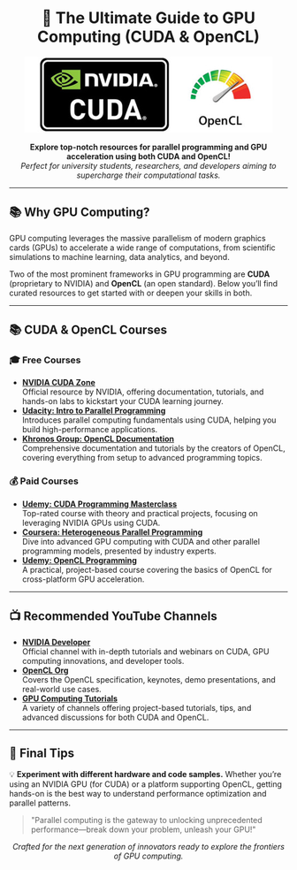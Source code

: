 <!-- README.md -->

<h1 align="center">🚀 The Ultimate Guide to GPU Computing (CUDA & OpenCL)</h1>

<p align="center">
  <!-- Replace the src below with your actual image path or URL -->
  <img src="https://github.com/NDF-Poli-USP/it-public/blob/main/training/CUDA/4aea32d3-d267-47d3-a552-949b8d5292a4.png" alt="CUDA and OpenCL Logos" width="450">
</p>

<p align="center">
  <b>Explore top-notch resources for parallel programming and GPU acceleration using both CUDA and OpenCL!</b><br>
  <i>Perfect for university students, researchers, and developers aiming to supercharge their computational tasks.</i>
</p>

<hr>

<h2>📚 Why GPU Computing?</h2>

<p>
GPU computing leverages the massive parallelism of modern graphics cards (GPUs) to accelerate a wide range of computations, from scientific simulations to machine learning, data analytics, and beyond. 
</p>
<p>
Two of the most prominent frameworks in GPU programming are <strong>CUDA</strong> (proprietary to NVIDIA) and <strong>OpenCL</strong> (an open standard). Below you’ll find curated resources to get started with or deepen your skills in both.
</p>

<hr>

<h2>📚 CUDA & OpenCL Courses</h2>

<h3>🎓 Free Courses</h3>
<ul>
  <li>
    <strong><a href="https://developer.nvidia.com/cuda-zone">NVIDIA CUDA Zone</a></strong><br>
    Official resource by NVIDIA, offering documentation, tutorials, and hands-on labs to kickstart your CUDA learning journey.
  </li>
  <li>
    <strong><a href="https://www.udacity.com/course/intro-to-parallel-programming--cs344">Udacity: Intro to Parallel Programming</a></strong><br>
    Introduces parallel computing fundamentals using CUDA, helping you build high-performance applications.
  </li>
  <li>
    <strong><a href="https://www.khronos.org/opencl/">Khronos Group: OpenCL Documentation</a></strong><br>
    Comprehensive documentation and tutorials by the creators of OpenCL, covering everything from setup to advanced programming topics.
  </li>
</ul>

<h3>💰 Paid Courses</h3>
<ul>
  <li>
    <strong><a href="https://www.udemy.com/course/cuda-programming/">Udemy: CUDA Programming Masterclass</a></strong><br>
    Top-rated course with theory and practical projects, focusing on leveraging NVIDIA GPUs using CUDA.
  </li>
  <li>
    <strong><a href="https://www.coursera.org/learn/heterogeneous-parallel-programming">Coursera: Heterogeneous Parallel Programming</a></strong><br>
    Dive into advanced GPU computing with CUDA and other parallel programming models, presented by industry experts.
  </li>
  <li>
    <strong><a href="https://www.udemy.com/course/opencl-programming/">Udemy: OpenCL Programming</a></strong><br>
    A practical, project-based course covering the basics of OpenCL for cross-platform GPU acceleration.
  </li>
</ul>

<hr>

<h2>📺 Recommended YouTube Channels</h2>

<ul>
  <li>
    <strong><a href="https://www.youtube.com/user/NVIDIADeveloper">NVIDIA Developer</a></strong><br>
    Official channel with in-depth tutorials and webinars on CUDA, GPU computing innovations, and developer tools.
  </li>
  <li>
    <strong><a href="https://www.youtube.com/c/OpenCLorg">OpenCL Org</a></strong><br>
    Covers the OpenCL specification, keynotes, demo presentations, and real-world use cases.
  </li>
  <li>
    <strong><a href="https://www.youtube.com/results?search_query=cuda+opencl+gpu+computing">GPU Computing Tutorials</a></strong><br>
    A variety of channels offering project-based tutorials, tips, and advanced discussions for both CUDA and OpenCL.
  </li>
</ul>

<hr>

<h2>📌 Final Tips</h2>

<p>
  💡 <strong>Experiment with different hardware and code samples.</strong>  
  Whether you’re using an NVIDIA GPU (for CUDA) or a platform supporting OpenCL, getting hands-on is the best way to understand performance optimization and parallel patterns.
</p>

<blockquote>
  "Parallel computing is the gateway to unlocking unprecedented performance—break down your problem, unleash your GPU!"
</blockquote>

<p align="center">
  <i>Crafted for the next generation of innovators ready to explore the frontiers of GPU computing.</i>
</p>
